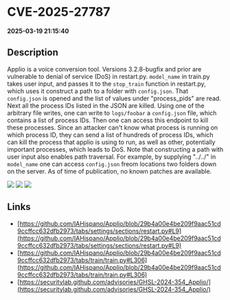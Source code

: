 # CVE-2025-27787

**2025-03-19 21:15:40**

## Description
Applio is a voice conversion tool. Versions 3.2.8-bugfix and prior are vulnerable to denial of service (DoS) in restart.py. `model_name` in train.py takes user input, and passes it to the `stop_train` function in restart.py, which uses it construct a path to a folder with `config.json`. That `config.json` is opened and the list of values under "process_pids" are read. Next all the process IDs listed in the JSON are killed. Using one of the arbitrary file writes, one can  write to `logs/foobar` a `config.json` file, which contains a list of process IDs. Then one can access this endpoint to kill these processes. Since an attacker can't know what process is running on which process ID, they can send a list of hundreds of process IDs, which can kill the process that applio is using to run, as well as other, potentially important processes, which leads to DoS. Note that constructing a path with user input also enables path traversal. For example, by supplying "../../" in `model_name` one can access `config.json` freom locations two folders down on the server. As of time of publication, no known patches are available.

![](https://img.shields.io/static/v1?label=Score&message=7.8&color=red)
![](https://img.shields.io/static/v1?label=Severity&message=HIGH&color=red)
![](https://img.shields.io/static/v1?label=CWE&message=Traversal&color=green)

## Links
- [https://github.com/IAHispano/Applio/blob/29b4a00e4be209f9aac51cd9ccffcc632dfb2973/tabs/settings/sections/restart.py#L9](https://github.com/IAHispano/Applio/blob/29b4a00e4be209f9aac51cd9ccffcc632dfb2973/tabs/settings/sections/restart.py#L9)
- [https://github.com/IAHispano/Applio/blob/29b4a00e4be209f9aac51cd9ccffcc632dfb2973/tabs/train/train.py#L306](https://github.com/IAHispano/Applio/blob/29b4a00e4be209f9aac51cd9ccffcc632dfb2973/tabs/train/train.py#L306)
- [https://securitylab.github.com/advisories/GHSL-2024-354_Applio/](https://securitylab.github.com/advisories/GHSL-2024-354_Applio/)
